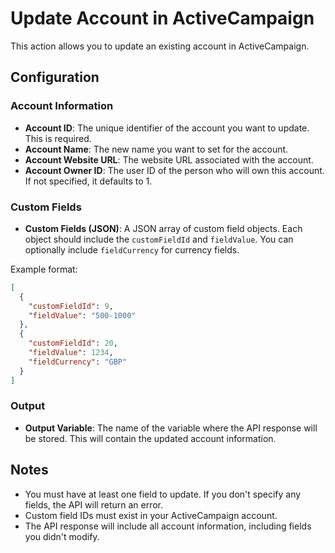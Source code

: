 # Update Account in ActiveCampaign

This action allows you to update an existing account in ActiveCampaign.

## Configuration

### Account Information

- **Account ID**: The unique identifier of the account you want to update. This is required.
- **Account Name**: The new name you want to set for the account.
- **Account Website URL**: The website URL associated with the account.
- **Account Owner ID**: The user ID of the person who will own this account. If not specified, it defaults to 1.

### Custom Fields

- **Custom Fields (JSON)**: A JSON array of custom field objects. Each object should include the `customFieldId` and `fieldValue`. You can optionally include `fieldCurrency` for currency fields.

Example format:
```json
[
  {
    "customFieldId": 9,
    "fieldValue": "500-1000"
  },
  {
    "customFieldId": 20,
    "fieldValue": 1234,
    "fieldCurrency": "GBP"
  }
]
```

### Output

- **Output Variable**: The name of the variable where the API response will be stored. This will contain the updated account information.

## Notes

- You must have at least one field to update. If you don't specify any fields, the API will return an error.
- Custom field IDs must exist in your ActiveCampaign account.
- The API response will include all account information, including fields you didn't modify.